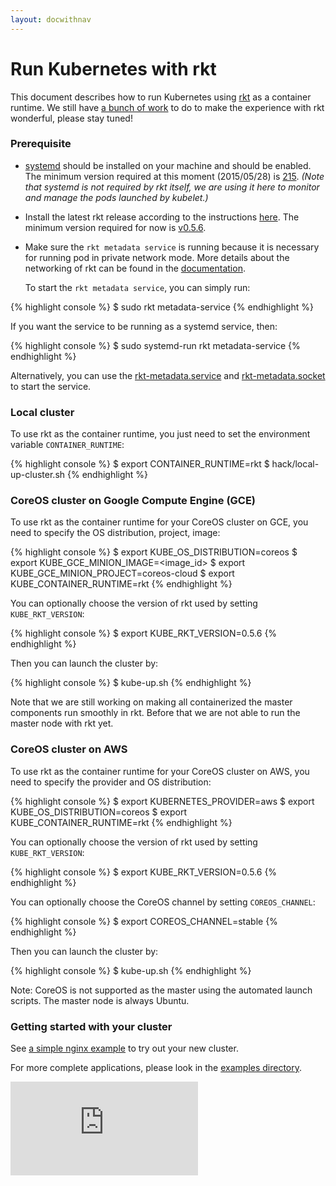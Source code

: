 ```yaml
---
layout: docwithnav
---
```

<!-- BEGIN MUNGE: UNVERSIONED_WARNING -->


<!-- END MUNGE: UNVERSIONED_WARNING -->

# Run Kubernetes with rkt

This document describes how to run Kubernetes using [rkt](https://github.com/coreos/rkt) as a container runtime.
We still have [a bunch of work](https://github.com/GoogleCloudPlatform/kubernetes/issues/8262) to do to make the experience with rkt wonderful, please stay tuned!

### **Prerequisite**

- [systemd](http://www.freedesktop.org/wiki/Software/systemd/) should be installed on your machine and should be enabled. The minimum version required at this moment (2015/05/28) is [215](http://lists.freedesktop.org/archives/systemd-devel/2014-July/020903.html).
  *(Note that systemd is not required by rkt itself, we are using it here to monitor and manage the pods launched by kubelet.)*

- Install the latest rkt release according to the instructions [here](https://github.com/coreos/rkt).
  The minimum version required for now is [v0.5.6](https://github.com/coreos/rkt/releases/tag/v0.5.6).

- Make sure the `rkt metadata service` is running because it is necessary for running pod in private network mode.
  More details about the networking of rkt can be found in the [documentation](https://github.com/coreos/rkt/blob/master/Documentation/networking.html).

  To start the `rkt metadata service`, you can simply run:

{% highlight console %}
  $ sudo rkt metadata-service
{% endhighlight %}

  If you want the service to be running as a systemd service, then:

{% highlight console %}
  $ sudo systemd-run rkt metadata-service
{% endhighlight %}

  Alternatively, you can use the [rkt-metadata.service](https://github.com/coreos/rkt/blob/master/dist/init/systemd/rkt-metadata.service) and [rkt-metadata.socket](https://github.com/coreos/rkt/blob/master/dist/init/systemd/rkt-metadata.socket) to start the service.


### Local cluster

To use rkt as the container runtime, you just need to set the environment variable `CONTAINER_RUNTIME`:

{% highlight console %}
$ export CONTAINER_RUNTIME=rkt
$ hack/local-up-cluster.sh
{% endhighlight %}

### CoreOS cluster on Google Compute Engine (GCE)

To use rkt as the container runtime for your CoreOS cluster on GCE, you need to specify the OS distribution, project, image:

{% highlight console %}
$ export KUBE_OS_DISTRIBUTION=coreos
$ export KUBE_GCE_MINION_IMAGE=<image_id>
$ export KUBE_GCE_MINION_PROJECT=coreos-cloud
$ export KUBE_CONTAINER_RUNTIME=rkt
{% endhighlight %}

You can optionally choose the version of rkt used by setting `KUBE_RKT_VERSION`:

{% highlight console %}
$ export KUBE_RKT_VERSION=0.5.6
{% endhighlight %}

Then you can launch the cluster by:

{% highlight console %}
$ kube-up.sh
{% endhighlight %}

Note that we are still working on making all containerized the master components run smoothly in rkt. Before that we are not able to run the master node with rkt yet.

### CoreOS cluster on AWS

To use rkt as the container runtime for your CoreOS cluster on AWS, you need to specify the provider and OS distribution:

{% highlight console %}
$ export KUBERNETES_PROVIDER=aws
$ export KUBE_OS_DISTRIBUTION=coreos
$ export KUBE_CONTAINER_RUNTIME=rkt
{% endhighlight %}

You can optionally choose the version of rkt used by setting `KUBE_RKT_VERSION`:

{% highlight console %}
$ export KUBE_RKT_VERSION=0.5.6
{% endhighlight %}

You can optionally choose the CoreOS channel  by setting `COREOS_CHANNEL`:

{% highlight console %}
$ export COREOS_CHANNEL=stable
{% endhighlight %}

Then you can launch the cluster by:

{% highlight console %}
$ kube-up.sh
{% endhighlight %}

Note: CoreOS is not supported as the master using the automated launch
scripts. The master node is always Ubuntu.

### Getting started with your cluster

See [a simple nginx example](../../../docs/user-guide/simple-nginx.md) to try out your new cluster.

For more complete applications, please look in the [examples directory](../../../examples/).


<!-- BEGIN MUNGE: GENERATED_ANALYTICS -->
[![Analytics](https://kubernetes-site.appspot.com/UA-36037335-10/GitHub/docs/getting-started-guides/rkt/README.html?pixel)]()
<!-- END MUNGE: GENERATED_ANALYTICS -->

